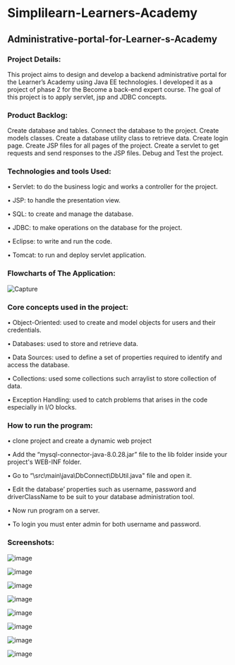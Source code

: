 # Simplilearn-Learners-Academy

<h2>Administrative-portal-for-Learner-s-Academy</h2>
<h3>Project Details:</h3>

This project aims to design and develop a backend administrative portal for the Learner’s Academy using Java EE technologies. I developed it as a project of phase 2 for the Become a back-end expert course. The goal of this project is to apply servlet, jsp and JDBC concepts.

<h3>Product Backlog:</h3>
Create database and tables.
Connect the database to the project.
Create models classes.
Create a database utility class to retrieve data.
Create login page.
Create JSP files for all pages of the project.
Create a servlet to get requests and send responses to the JSP files.
Debug and Test the project.

<h3>Technologies and tools Used:</h3>
• Servlet: to do the business logic and works a controller for the project.

• JSP: to handle the presentation view.

• SQL: to create and manage the database.

• JDBC: to make operations on the database for the project.

• Eclipse: to write and run the code.

• Tomcat: to run and deploy servlet application.

<h3>Flowcharts of The Application:</h3>

![Capture](https://user-images.githubusercontent.com/114357258/218197240-bd9744b2-6317-4da3-ba25-50c5e98d4cde.PNG)

<h3>Core concepts used in the project:</h3>
• Object-Oriented: used to create and model objects for users and their credentials.

• Databases: used to store and retrieve data.

• Data Sources: used to define a set of properties required to identify and access the database.

• Collections: used some collections such arraylist to store collection of data.

• Exception Handling: used to catch problems that arises in the code especially in I/O blocks.

<h3>How to run the program:</h3>
• clone project and create a dynamic web project

• Add the “mysql-connector-java-8.0.28.jar” file to the lib folder inside your project's WEB-INF folder.

• Go to “\src\main\java\DbConnect\DbUtil.java" file and open it.

• Edit the database’ properties such as username, password and driverClassName to be suit to your database administration tool.

• Now run program on a server.

• To login you must enter admin for both username and password.

<h3>Screenshots:</h3>

![image](https://user-images.githubusercontent.com/114357258/218196450-6bb6273a-8c9d-4f61-b690-35a0e10f078d.png)

![image](https://user-images.githubusercontent.com/114357258/218196517-86dcd17a-1090-47f4-a095-550dfab96812.png)

![image](https://user-images.githubusercontent.com/114357258/218196584-3fd70b80-8f6f-4ac2-95f1-b0d36c35c9ed.png)

![image](https://user-images.githubusercontent.com/114357258/218196618-91934dc5-1280-4fb7-a3c8-a8a7ba1725db.png)

![image](https://user-images.githubusercontent.com/114357258/218196644-b3813864-8ffc-49da-9851-9f1e0405025e.png)

![image](https://user-images.githubusercontent.com/114357258/218196679-402cea60-4d58-4e2e-8e00-b51569ddad5f.png)

![image](https://user-images.githubusercontent.com/114357258/218196729-d243ddef-f015-4931-8f19-1362cc6f8e4c.png)

![image](https://user-images.githubusercontent.com/114357258/218196771-cd21b9b7-b028-45f5-921e-526825e967ee.png)
